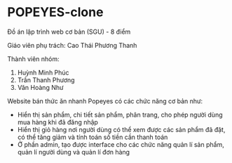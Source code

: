 # POPEYES-clone
Đồ án lập trình web cơ bản (SGU) - 8 điểm

Giáo viên phụ trách: Cao Thái Phương Thanh 

Thành viên nhóm: 
1. Huỳnh Minh Phúc
2. Trần Thanh Phương
3. Văn Hoàng Như 

Website bán thức ăn nhanh Popeyes có các chức năng cơ bản như: 
+ Hiển thị sản phẩm, chi tiết sản phẩm, phân trang, cho phép người dùng mua hàng khi đã đăng nhập
+ Hiển thị giỏ hàng nơi người dùng có thể xem được các sản phẩm đã đặt, có thể tăng giảm và tính toán số tiền cần thanh toán 
+ Ở phần admin, tạo được interface cho các chức năng quản lí sản phẩm, quản lí người dùng và quản lí đơn hàng

